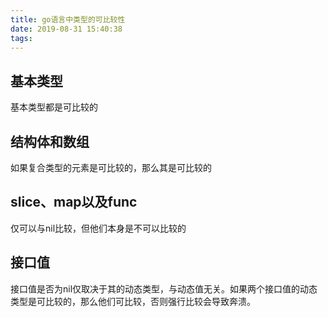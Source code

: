 ```yaml
---
title: go语言中类型的可比较性
date: 2019-08-31 15:40:38
tags:
---
```

## 基本类型
基本类型都是可比较的
## 结构体和数组
如果复合类型的元素是可比较的，那么其是可比较的
## slice、map以及func
仅可以与nil比较，但他们本身是不可以比较的
## 接口值
接口值是否为nil仅取决于其的动态类型，与动态值无关。如果两个接口值的动态类型是可比较的，那么他们可比较，否则强行比较会导致奔溃。
